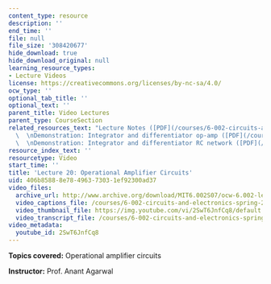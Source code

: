 ```yaml
---
content_type: resource
description: ''
end_time: ''
file: null
file_size: '308420677'
hide_download: true
hide_download_original: null
learning_resource_types:
- Lecture Videos
license: https://creativecommons.org/licenses/by-nc-sa/4.0/
ocw_type: ''
optional_tab_title: ''
optional_text: ''
parent_title: Video Lectures
parent_type: CourseSection
related_resources_text: "Lecture Notes ([PDF](/courses/6-002-circuits-and-electronics-spring-2007/resources/6002_l20))\
  \  \nDemonstration: Integrator and differentiator op-amp ([PDF](/courses/6-002-circuits-and-electronics-spring-2007/resources/demo_17))\
  \  \nDemonstration: Integrator and differentiator RC network ([PDF](/courses/6-002-circuits-and-electronics-spring-2007/resources/demo_17a))"
resource_index_text: ''
resourcetype: Video
start_time: ''
title: 'Lecture 20: Operational Amplifier Circuits'
uid: 406b8588-8e78-4963-7303-1ef92300ad37
video_files:
  archive_url: http://www.archive.org/download/MIT6.002S07/ocw-6.002-lec-mit-10250-20nov2003-220k.mp4
  video_captions_file: /courses/6-002-circuits-and-electronics-spring-2007/fc05b4e68048547faf57b9480e6eb79b_2SwT6JnfCq8.vtt
  video_thumbnail_file: https://img.youtube.com/vi/2SwT6JnfCq8/default.jpg
  video_transcript_file: /courses/6-002-circuits-and-electronics-spring-2007/65d1a318e9a97ce5e0d016d2b48a7efd_2SwT6JnfCq8.pdf
video_metadata:
  youtube_id: 2SwT6JnfCq8
---
```


**Topics covered:** Operational amplifier circuits

**Instructor:** Prof. Anant Agarwal

